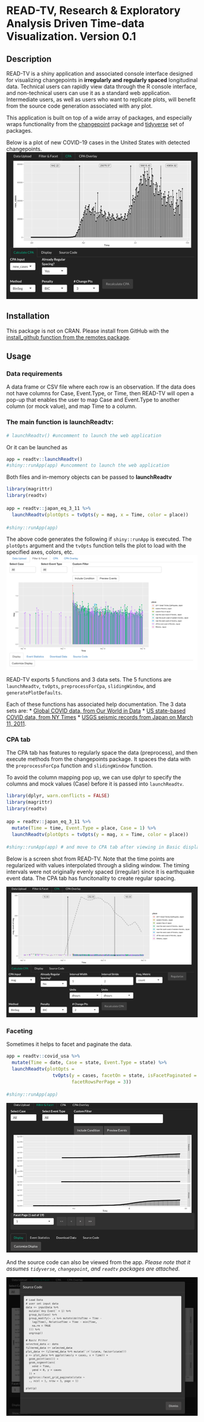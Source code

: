 READ-TV, Research & Exploratory Analysis Driven Time-data Visualization.
Version 0.1
================

## Description

READ-TV is a shiny application and associated console interface designed
for visualizing changepoints in **irregularly and regularly spaced**
longitudinal data. Technical users can rapidly view data through the R
console interface, and non-technical users can use it as a standard web
application. Intermediate users, as well as users who want to replicate
plots, will benefit from the source code generation associated with any
plot.

This application is built on top of a wide array of packages, and
especially wraps functionality from the
[changepoint](https://cran.r-project.org/web/packages/changepoint/index.html)
package and [tidyverse](https://github.com/tidyverse) set of packages.

Below is a plot of new COVID-19 cases in the United States with detected
changepoints. <img src="tools/readme/covid_global_us.png">

## Installation

This package is not on CRAN. Please install from GitHub with the
[install\_github function from the remotes
package](https://www.rdocumentation.org/packages/remotes/versions/2.2.0/topics/install_github).

## Usage

### Data requirements

A data frame or CSV file where each row is an observation. If the data
does not have columns for Case, Event.Type, or Time, then READ-TV will
open a pop-up that enables the user to map Case and Event.Type to
another column (or mock value), and map Time to a column.

### The main function is **launchReadtv**:

``` r
# launchReadtv() #uncomment to launch the web application
```

Or it can be launched as

``` r
app = readtv::launchReadtv()
#shiny::runApp(app) #uncomment to launch the web application
```

Both files and in-memory objects can be passed to **launchReadtv**

``` r
library(magrittr)
library(readtv)

app = readtv::japan_eq_3_11 %>% 
  launchReadtv(plotOpts = tvOpts(y = mag, x = Time, color = place))

#shiny::runApp(app)
```

The above code generates the following if `shiny::runApp` is executed.
The `plotOpts` argument and the `tvOpts` function tells the plot to load
with the specified axes, colors, etc.
<img src="tools/readme/japan_eq_3_11.png">

READ-TV exports 5 functions and 3 data sets. The 5 functions are
`launchReadtv`, `tvOpts`, `preprocessForCpa`, `slidingWindow`, and
`generatePlotDefaults`.

Each of these functions has associated help documentation. The 3 data
sets are: \* [Global COVID data, from Our World in
Data](https://ourworldindata.org/coronavirus-source-data) \* [US
state-based COVID data, from NY
Times](https://raw.githubusercontent.com/nytimes/covid-19-data/master/us-states.csv)
\* [USGS seismic records from Japan on
March 11, 2011](https://earthquake.usgs.gov/earthquakes/map).

### CPA tab

The CPA tab has features to regularly space the data (preprocess), and
then execute methods from the changepoints package. It spaces the data
with the `preprocessForCpa` function and `slidingWindow` function.

To avoid the column mapping pop up, we can use dplyr to specify the
columns and mock values (Case) before it is passed into `launchReadtv`.

``` r
library(dplyr, warn.conflicts = FALSE)
library(magrittr)
library(readtv)

app = readtv::japan_eq_3_11 %>% 
  mutate(Time = time, Event.Type = place, Case = 1) %>% 
  launchReadtv(plotOpts = tvOpts(y = mag, x = Time, color = place))

#shiny::runApp(app) # and move to CPA tab after viewing in Basic display tab
```

Below is a screen shot from READ-TV. Note that the time points are
regularized with values interpolated through a sliding window. The
timing intervals were not originally evenly spaced (irregular) since it
is earthquake event data. The CPA tab has funcitonality to create
regular spacing.

<img src="tools/readme/japan_eq_3_11_cpa.png">

### Faceting

Sometimes it helps to facet and paginate the data.

``` r
app = readtv::covid_usa %>% 
  mutate(Time = date, Case = state, Event.Type = state) %>% 
  launchReadtv(plotOpts = 
                 tvOpts(y = cases, facetOn = state, isFacetPaginated = TRUE,
                        facetRowsPerPage = 3))

#shiny::runApp(app)
```

<img src="tools/readme/covid_states_facet.png">

And the source code can also be viewed from the app. *Please note that
it assumes `tidyverse`, `changepoint`, and `readtv` packages are
attached*.

<img src="tools/readme/covid_states_facet_src.png">

